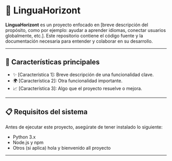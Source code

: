 # 🌟 LinguaHorizont

**LinguaHorizont** es un proyecto enfocado en [breve descripción del propósito, como por ejemplo: ayudar a aprender idiomas, conectar usuarios globalmente, etc.]. Este repositorio contiene el código fuente y la documentación necesaria para entender y colaborar en su desarrollo.

---

## 🚀 Características principales

- ✨ [Característica 1]: Breve descripción de una funcionalidad clave.
- 🌍 [Característica 2]: Otra funcionalidad importante.
- 📈 [Característica 3]: Algo que el proyecto resuelve o mejora.

---

## 📋 Requisitos del sistema

Antes de ejecutar este proyecto, asegúrate de tener instalado lo siguiente:

- Python 3.x
- Node.js y npm
- Otros (si aplica)
hola y bienvenido all proyecto
---
